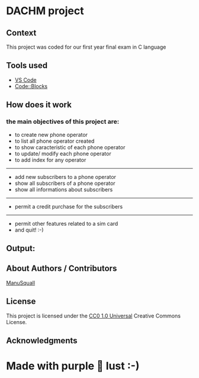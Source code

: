 <!-- Repository git : https://github.com/ManuSquall/DACHM-project -->
# DACHM project

<!-- Description -->

## Context
<!-- Why am i making this -->
This project was coded for our first year final exam in C language

## Tools used
<!-- Packages, external librairies, IDE, utilitaries used -->
* [VS Code](https://code.visualstudio.com/)
* [Code::Blocks](https://www.codeblocks.org/)


## How does it work
<!-- What we have to do to make it work/run -->
### the main objectives of this project are:

* to create new phone operator
* to list all phone operator created
* to show caracteristic of each phone operator
* to update/ modify each phone operator
* to add index for any operator
___________________________________________________

* add new subscribers to a phone operator
* show all subscribers of a phone operator 
* show all informations about subscribers

___________________________________________________

* permit a credit purchase for the subscribers

___________________________________________________

* permit other features related to a sim card
* and quit! :-)

## Output:

<!-- What the result is supposed to be -->



## About Authors / Contributors

[ManuSquall](https://manusquall.azurewebsites.net/)

## License

This project is licensed under the [CC0 1.0 Universal](https://creativecommons.org/) Creative Commons License.


## Acknowledgments

<!-- inspiration, research stuff -->


# Made with purple 💜 lust :-)